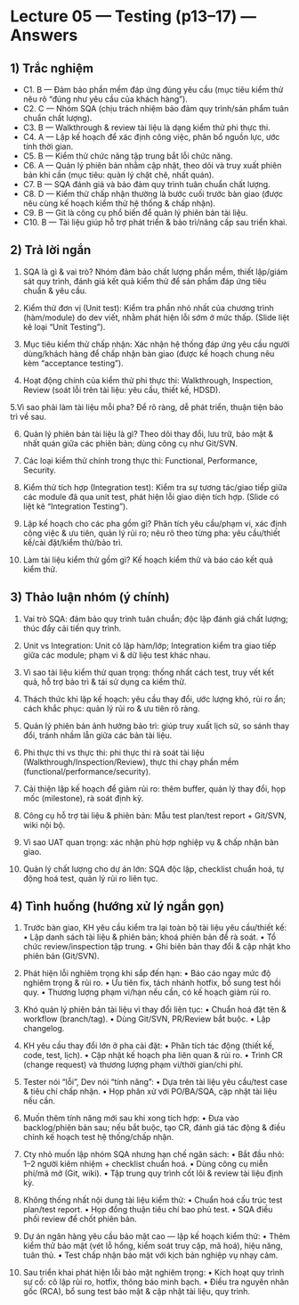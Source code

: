 # Lecture 05 — Testing (p13–17) — Answers

## 1) Trắc nghiệm
- C1. B — Đảm bảo phần mềm đáp ứng đúng yêu cầu (mục tiêu kiểm thử nêu rõ “đúng như yêu cầu của khách hàng”).
- C2. C — Nhóm SQA (chịu trách nhiệm bảo đảm quy trình/sản phẩm tuân chuẩn chất lượng).
- C3. B — Walkthrough & review tài liệu là dạng kiểm thử phi thực thi.
- C4. A — Lập kế hoạch để xác định công việc, phân bổ nguồn lực, ước tính thời gian.
- C5. B — Kiểm thử chức năng tập trung bắt lỗi chức năng. 
- C6. A — Quản lý phiên bản nhằm cập nhật, theo dõi và truy xuất phiên bản khi cần (mục tiêu: quản lý chặt chẽ, nhất quán).
- C7. B — SQA đánh giá và bảo đảm quy trình tuân chuẩn chất lượng.
- C8. D — Kiểm thử chấp nhận thường là bước cuối trước bàn giao (được nêu cùng kế hoạch kiểm thử hệ thống & chấp nhận).
- C9. B — Git là công cụ phổ biến để quản lý phiên bản tài liệu.
- C10. B — Tài liệu giúp hỗ trợ phát triển & bảo trì/nâng cấp sau triển khai.

## 2) Trả lời ngắn
1. SQA là gì & vai trò?
Nhóm đảm bảo chất lượng phần mềm, thiết lập/giám sát quy trình, đánh giá kết quả kiểm thử để sản phẩm đáp ứng tiêu chuẩn & yêu cầu.

2. Kiểm thử đơn vị (Unit test):
Kiểm tra phần nhỏ nhất của chương trình (hàm/module) do dev viết, nhằm phát hiện lỗi sớm ở mức thấp. (Slide liệt kê loại “Unit Testing”).

3. Mục tiêu kiểm thử chấp nhận:
Xác nhận hệ thống đáp ứng yêu cầu người dùng/khách hàng để chấp nhận bàn giao (được kế hoạch chung nêu kèm “acceptance testing”).

4. Hoạt động chính của kiểm thử phi thực thi:
Walkthrough, Inspection, Review (soát lỗi trên tài liệu: yêu cầu, thiết kế, HDSD).

5.Vì sao phải làm tài liệu mỗi pha?
Để rõ ràng, dễ phát triển, thuận tiện bảo trì về sau.

6. Quản lý phiên bản tài liệu là gì?
Theo dõi thay đổi, lưu trữ, bảo mật & nhất quán giữa các phiên bản; dùng công cụ như Git/SVN.

7. Các loại kiểm thử chính trong thực thi:
Functional, Performance, Security.

8. Kiểm thử tích hợp (Integration test):
Kiểm tra sự tương tác/giao tiếp giữa các module đã qua unit test, phát hiện lỗi giao diện tích hợp. (Slide có liệt kê “Integration Testing”).

9. Lập kế hoạch cho các pha gồm gì?
Phân tích yêu cầu/phạm vi, xác định công việc & ưu tiên, quản lý rủi ro; nêu rõ theo từng pha: yêu cầu/thiết kế/cài đặt/kiểm thử/bảo trì.

10. Làm tài liệu kiểm thử gồm gì?
Kế hoạch kiểm thử và báo cáo kết quả kiểm thử.

## 3) Thảo luận nhóm (ý chính)
1) Vai trò SQA: đảm bảo quy trình tuân chuẩn; độc lập đánh giá chất lượng; thúc đẩy cải tiến quy trình.

2) Unit vs Integration: Unit cô lập hàm/lớp; Integration kiểm tra giao tiếp giữa các module; phạm vi & dữ liệu test khác nhau.

3) Vì sao tài liệu kiểm thử quan trọng: thống nhất cách test, truy vết kết quả, hỗ trợ bảo trì & tái sử dụng ca kiểm thử.

4) Thách thức khi lập kế hoạch: yêu cầu thay đổi, ước lượng khó, rủi ro ẩn; cách khắc phục: quản lý rủi ro & ưu tiên rõ ràng.

5) Quản lý phiên bản ảnh hưởng bảo trì: giúp truy xuất lịch sử, so sánh thay đổi, tránh nhầm lẫn giữa các bản tài liệu.

6) Phi thực thi vs thực thi: phi thực thi rà soát tài liệu (Walkthrough/Inspection/Review), thực thi chạy phần mềm (functional/performance/security).

7) Cải thiện lập kế hoạch để giảm rủi ro: thêm buffer, quản lý thay đổi, họp mốc (milestone), rà soát định kỳ.

8) Công cụ hỗ trợ tài liệu & phiên bản: Mẫu test plan/test report + Git/SVN, wiki nội bộ.

9) Vì sao UAT quan trọng: xác nhận phù hợp nghiệp vụ & chấp nhận bàn giao.

10) Quản lý chất lượng cho dự án lớn: SQA độc lập, checklist chuẩn hoá, tự động hoá test, quản lý rủi ro liên tục.

## 4) Tình huống (hướng xử lý ngắn gọn)
1) Trước bàn giao, KH yêu cầu kiểm tra lại toàn bộ tài liệu yêu cầu/thiết kế:
• Lập danh sách tài liệu & phiên bản; khoá phiên bản để rà soát. • Tổ chức review/inspection tập trung. • Ghi biên bản thay đổi & cập nhật kho phiên bản (Git/SVN).

2) Phát hiện lỗi nghiêm trọng khi sắp đến hạn:
• Báo cáo ngay mức độ nghiêm trọng & rủi ro. • Ưu tiên fix, tách nhánh hotfix, bổ sung test hồi quy. • Thương lượng phạm vi/hạn nếu cần, có kế hoạch giảm rủi ro.

3) Khó quản lý phiên bản tài liệu vì thay đổi liên tục:
• Chuẩn hoá đặt tên & workflow (branch/tag). • Dùng Git/SVN, PR/Review bắt buộc. • Lập changelog.

4) KH yêu cầu thay đổi lớn ở pha cài đặt:
• Phân tích tác động (thiết kế, code, test, lịch). • Cập nhật kế hoạch pha liên quan & rủi ro. • Trình CR (change request) và thương lượng phạm vi/thời gian/chi phí.

5) Tester nói “lỗi”, Dev nói “tính năng”:
• Dựa trên tài liệu yêu cầu/test case & tiêu chí chấp nhận. • Họp phân xử với PO/BA/SQA, cập nhật tài liệu nếu cần.

6) Muốn thêm tính năng mới sau khi xong tích hợp:
• Đưa vào backlog/phiên bản sau; nếu bắt buộc, tạo CR, đánh giá tác động & điều chỉnh kế hoạch test hệ thống/chấp nhận.

7) Cty nhỏ muốn lập nhóm SQA nhưng hạn chế ngân sách:
• Bắt đầu nhỏ: 1–2 người kiêm nhiệm + checklist chuẩn hoá. • Dùng công cụ miễn phí/mã mở (Git, wiki). • Tập trung quy trình cốt lõi & review tài liệu định kỳ.

8) Không thống nhất nội dung tài liệu kiểm thử:
• Chuẩn hoá cấu trúc test plan/test report. • Họp đồng thuận tiêu chí bao phủ test. • SQA điều phối review để chốt phiên bản.

9) Dự án ngân hàng yêu cầu bảo mật cao — lập kế hoạch kiểm thử:
• Thêm kiểm thử bảo mật (vét lỗ hổng, kiểm soát truy cập, mã hoá), hiệu năng, tuân thủ. • Test chấp nhận bảo mật với kịch bản nghiệp vụ nhạy cảm.

10) Sau triển khai phát hiện lỗi bảo mật nghiêm trọng:
• Kích hoạt quy trình sự cố: cô lập rủi ro, hotfix, thông báo minh bạch. • Điều tra nguyên nhân gốc (RCA), bổ sung test bảo mật & cập nhật tài liệu, quy trình.
